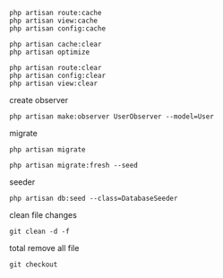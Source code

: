 ```artisan
php artisan route:cache
php artisan view:cache
php artisan config:cache
```
```
php artisan cache:clear
php artisan optimize
```
```
php artisan route:clear
php artisan config:clear
php artisan view:clear
```

create observer
```
php artisan make:observer UserObserver --model=User
```

migrate
```
php artisan migrate
```
```
php artisan migrate:fresh --seed
```

seeder 
```
php artisan db:seed --class=DatabaseSeeder
```

clean file changes
```
git clean -d -f 
```
total remove all file
```
git checkout
```